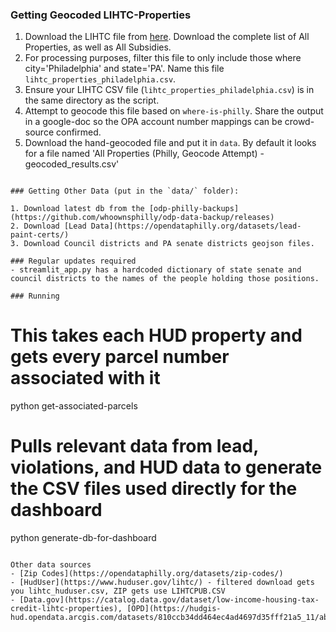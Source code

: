 
### Getting Geocoded LIHTC-Properties

1. Download the LIHTC file from [here](https://nhpd.preservationdatabase.org/Data). Download the complete list of All Properties, as well as All Subsidies.
2. For processing purposes, filter this file to only include those where city='Philadelphia' and state='PA'. Name this file `lihtc_properties_philadelphia.csv`.
3. Ensure your LIHTC CSV file (`lihtc_properties_philadelphia.csv`) is in the same directory as the script.
4. Attempt to geocode this file based on `where-is-philly`. Share the output in a google-doc so the OPA account number mappings can be crowd-source confirmed.
5. Download the hand-geocoded file and put it in `data`. By default it looks for a file named 'All Properties (Philly, Geocode Attempt) - geocoded_results.csv'
```

### Getting Other Data (put in the `data/` folder):

1. Download latest db from the [odp-philly-backups](https://github.com/whoownsphilly/odp-data-backup/releases)
2. Download [Lead Data](https://opendataphilly.org/datasets/lead-paint-certs/)
3. Download Council districts and PA senate districts geojson files. 

### Regular updates required
- streamlit_app.py has a hardcoded dictionary of state senate and council districts to the names of the people holding those positions.

### Running
```
# This takes each HUD property and gets every parcel number associated with it
python get-associated-parcels

# Pulls relevant data from lead, violations, and HUD data to generate the CSV files used directly for the dashboard
python generate-db-for-dashboard
```

Other data sources
- [Zip Codes](https://opendataphilly.org/datasets/zip-codes/)
- [HudUser](https://www.huduser.gov/lihtc/) - filtered download gets you lihtc_huduser.csv, ZIP gets use LIHTCPUB.CSV
- [Data.gov](https://catalog.data.gov/dataset/low-income-housing-tax-credit-lihtc-properties), [OPD](https://hudgis-hud.opendata.arcgis.com/datasets/810ccb34dd464ec4ad4697d35fff21a5_11/about)
